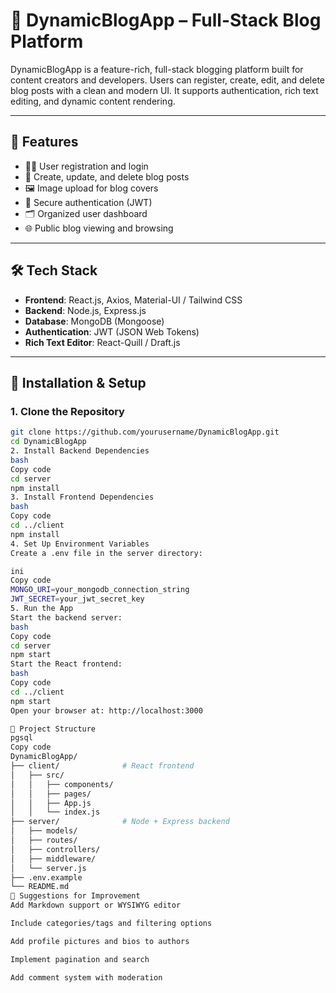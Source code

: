 # 📝 DynamicBlogApp – Full-Stack Blog Platform

DynamicBlogApp is a feature-rich, full-stack blogging platform built for content creators and developers. Users can register, create, edit, and delete blog posts with a clean and modern UI. It supports authentication, rich text editing, and dynamic content rendering.

---

## 🚀 Features

- 🧑‍💻 User registration and login
- 📝 Create, update, and delete blog posts
- 🖼️ Image upload for blog covers
- 🔐 Secure authentication (JWT)
- 🗂️ Organized user dashboard
- 🌐 Public blog viewing and browsing

---

## 🛠 Tech Stack

- **Frontend**: React.js, Axios, Material-UI / Tailwind CSS
- **Backend**: Node.js, Express.js
- **Database**: MongoDB (Mongoose)
- **Authentication**: JWT (JSON Web Tokens)
- **Rich Text Editor**: React-Quill / Draft.js

---

## 🧰 Installation & Setup

### 1. Clone the Repository
```bash
git clone https://github.com/yourusername/DynamicBlogApp.git
cd DynamicBlogApp
2. Install Backend Dependencies
bash
Copy code
cd server
npm install
3. Install Frontend Dependencies
bash
Copy code
cd ../client
npm install
4. Set Up Environment Variables
Create a .env file in the server directory:

ini
Copy code
MONGO_URI=your_mongodb_connection_string
JWT_SECRET=your_jwt_secret_key
5. Run the App
Start the backend server:
bash
Copy code
cd server
npm start
Start the React frontend:
bash
Copy code
cd ../client
npm start
Open your browser at: http://localhost:3000

📂 Project Structure
pgsql
Copy code
DynamicBlogApp/
├── client/              # React frontend
│   ├── src/
│   │   ├── components/
│   │   ├── pages/
│   │   ├── App.js
│   │   └── index.js
├── server/              # Node + Express backend
│   ├── models/
│   ├── routes/
│   ├── controllers/
│   ├── middleware/
│   └── server.js
├── .env.example
└── README.md
🧠 Suggestions for Improvement
Add Markdown support or WYSIWYG editor

Include categories/tags and filtering options

Add profile pictures and bios to authors

Implement pagination and search

Add comment system with moderation

